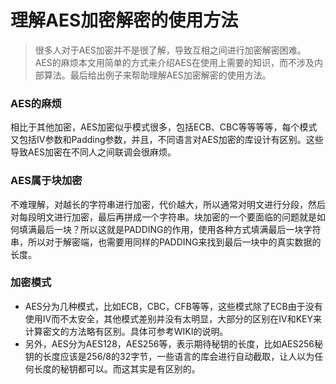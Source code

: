 # 理解AES加密解密的使用方法
> 很多人对于AES加密并不是很了解，导致互相之间进行加密解密困难。  
> AES的麻烦本文用简单的方式来介绍AES在使用上需要的知识，而不涉及内部算法。最后给出例子来帮助理解AES加密解密的使用方法。

### AES的麻烦
相比于其他加密，AES加密似乎模式很多，包括ECB、CBC等等等等，每个模式又包括IV参数和Padding参数，并且，不同语言对AES加密的库设计有区别。这些导致AES加密在不同人之间联调会很麻烦。
### AES属于块加密
不难理解，对越长的字符串进行加密，代价越大，所以通常对明文进行分段，然后对每段明文进行加密，最后再拼成一个字符串。块加密的一个要面临的问题就是如何填满最后一块？所以这就是PADDING的作用，使用各种方式填满最后一块字符串，所以对于解密端，也需要用同样的PADDING来找到最后一块中的真实数据的长度。
### 加密模式
* AES分为几种模式，比如ECB，CBC，CFB等等，这些模式除了ECB由于没有使用IV而不太安全，其他模式差别并没有太明显，大部分的区别在IV和KEY来计算密文的方法略有区别。具体可参考WIKI的说明。
* 另外，AES分为AES128，AES256等，表示期待秘钥的长度，比如AES256秘钥的长度应该是256/8的32字节，一些语言的库会进行自动截取，让人以为任何长度的秘钥都可以。而这其实是有区别的。
